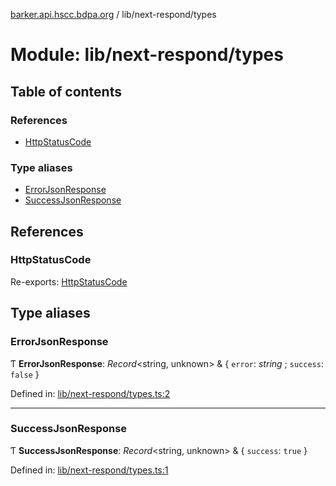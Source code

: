 [barker.api.hscc.bdpa.org][1] / lib/next-respond/types

# Module: lib/next-respond/types

## Table of contents

### References

- [HttpStatusCode][2]

### Type aliases

- [ErrorJsonResponse][3]
- [SuccessJsonResponse][4]

## References

### HttpStatusCode

Re-exports: [HttpStatusCode][5]

## Type aliases

### ErrorJsonResponse

Ƭ **ErrorJsonResponse**: _Record_\<string, unknown> & { `error`: _string_ ;
`success`: `false` }

Defined in: [lib/next-respond/types.ts:2][6]

---

### SuccessJsonResponse

Ƭ **SuccessJsonResponse**: _Record_\<string, unknown> & { `success`: `true` }

Defined in: [lib/next-respond/types.ts:1][7]

[1]: ../README.md
[2]: lib_next_respond_types.md#httpstatuscode
[3]: lib_next_respond_types.md#errorjsonresponse
[4]: lib_next_respond_types.md#successjsonresponse
[5]: lib_next_isomorphic_redirect_types.md#httpstatuscode
[6]:
  https://github.com/nhscc/barker.api.hscc.bdpa.org/blob/37281dd/lib/next-respond/types.ts#L2
[7]:
  https://github.com/nhscc/barker.api.hscc.bdpa.org/blob/37281dd/lib/next-respond/types.ts#L1
